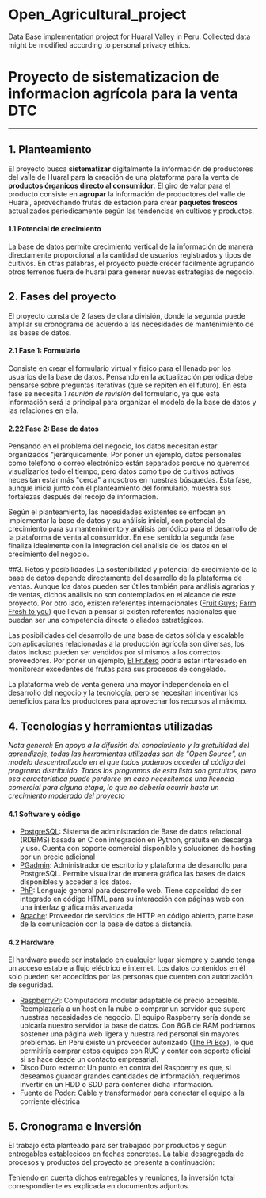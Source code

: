 # Open_Agricultural_project
Data Base implementation project for Huaral Valley in Peru. Collected data might be modified according to personal privacy ethics.

# Proyecto de sistematizacion de informacion agrícola para la venta DTC
---
## 1. Planteamiento
El proyecto busca **sistematizar** digitalmente la información de productores del valle de Huaral para la creación de una plataforma para la venta de **productos órganicos directo al consumidor**. El giro de valor para el producto consiste en **agrupar** la información de productores del valle de Huaral, aprovechando frutas de estación para crear **paquetes frescos** actualizados periodicamente según las tendencias en cultivos y productos.

#### 1.1 Potencial de crecimiento
La base de datos permite crecimiento vertical de la información de manera directamente proporcional a la cantidad de usuarios registrados y tipos de cultivos. En otras palabras, el proyecto puede crecer facilmente agrupando otros terrenos fuera de huaral para generar nuevas estrategias de negocio.

## 2. Fases del proyecto
El proyecto consta de 2 fases de clara división, donde la segunda puede ampliar su cronograma de acuerdo a las necesidades de mantenimiento de las bases de datos.

#### 2.1 Fase 1: Formulario
Consiste en crear el formulario virtual y físico para el llenado por los usuarios de la base de datos. Pensando en la actualización periódica debe pensarse sobre preguntas iterativas (que se repiten en el futuro). En esta fase se necesita *1 reunión de revisión* del formulario, ya que esta información será la principal para organizar el modelo de la base de datos y las relaciones en ella. 

#### 2.22 Fase 2: Base de datos
Pensando en el problema del negocio, los datos necesitan estar organizados "jerárquicamente. Por poner un ejemplo, datos personales como telefono o correo electrónico están separados porque no queremos visualizarlos todo el tiempo, pero datos como tipo de cultivos activos necesitan estar más "cerca" a nosotros en nuestras búsquedas. Esta fase, aunque inicia junto con el planteamiento del formulario, muestra sus fortalezas después del recojo de información.

Según el planteamiento, las necesidades existentes se enfocan en implementar la base de datos y su análisis inicial, con potencial de crecimiento para su mantenimiento y análisis periódico para el desarrollo de la plataforma de venta al consumidor. En ese sentido la segunda fase finaliza idealmente con la integración del análisis de los datos en el crecimiento del negocio.

##3. Retos y posibilidades
La sostenibilidad y potencial de crecimiento de la base de datos depende directamente del desarrollo de la plataforma de ventas. Aunque los datos pueden ser útiles también para análisis agrarios y de ventas, dichos análisis no son contemplados en el alcance de este proyecto. Por otro lado, existen referentes internacionales ([Fruit Guys](https://fruitguys.com/); [Farm Fresh to you](https://www.farmfreshtoyou.com/)) que llevan a pensar si existen referentes nacionales que puedan ser una competencia directa o aliados estratégicos.

Las posibilidades del desarrollo de una base de datos sólida y escalable con aplicaciones relacionadas a la producción agrícola son diversas, los datos incluso pueden ser vendidos por sí mismos a los correctos proveedores. Por poner un ejemplo, [El Frutero](https://www.elfrutero.pe/) podría estar interesado en monitorear excedentes de frutas para sus procesos de congelado. 

La plataforma web de venta genera una mayor independencia en el desarrollo del negocio y la tecnología, pero se necesitan incentivar los beneficios para los productores para aprovechar los recursos al máximo. 

## 4. Tecnologías y herramientas utilizadas
_Nota general: En apoyo a la difusión del conocimiento y la gratuitidad del aprendizaje, todas las herramientas utilizadas son de "Open Source", un modelo descentralizado en el que todos podemos acceder al código del programa distribuido. Todos los programas de esta lista son *gratuitos*, pero esa característica puede perderse en caso necesitemos una licencia comercial para alguna etapa, lo que no debería ocurrir hasta un crecimiento moderado del proyecto_

#### 4.1 Software y código
* [PostgreSQL](https://www.postgresql.org/): Sistema de administración de Base de datos relacional (RDBMS) basada en C con integración en Python, gratuita en descarga y uso. Cuenta con soporte comercial disponible y soluciones de hosting por un precio adicional
* [PGadmin](https://www.pgadmin.org/): Administrador de escritorio y plataforma de desarrollo para PostgreSQL. Permite visualizar de manera gráfica las bases de datos disponibles y acceder a los datos.
* [PhP](https://www.php.net/): Lenguaje general para desarrollo web. Tiene capacidad de ser integrado en código HTML para su interacción con páginas web con una interfaz gráfica más avanzada
* [Apache](https://httpd.apache.org/): Proveedor de servicios de HTTP en código abierto, parte base de la comunicación con la base de datos a distancia.

#### 4.2 Hardware
El hardware puede ser instalado en cualquier lugar siempre y cuando tenga un acceso estable a flujo eléctrico e internet. Los datos contenidos en él solo pueden ser accedidos por las personas que cuenten con autorización de seguridad.
* [RaspberryPi](https://www.raspberrypi.com/): Computadora modular adaptable de precio accesible. Reemplazaría a un host en la nube o comprar un servidor que supere nuestras necesidades de negocio. El equipo Raspberry sería donde se ubicaría nuestro servidor la base de datos. Con 8GB de RAM podríamos sostener una página web ligera y nuestra red personal sin mayores problemas. En Perú existe un proveedor autorizado ([The Pi Box](https://thepibox.pe/)), lo que permitiría comprar estos equipos con RUC y contar con soporte oficial si se hace desde un contacto empresarial.
* Disco Duro externo: Un punto en contra del Raspberry es que, si deseamos guardar grandes cantidades de información, requerimos invertir en un HDD o SDD para contener dicha información.
* Fuente de Poder: Cable y transformador para conectar el equipo a la corriente eléctrica

## 5. Cronograma e Inversión
El trabajo está planteado para ser trabajado por productos y según entregables establecidos en fechas concretas. La tabla desagregada de procesos y productos del proyecto se presenta a continuación:

Teniendo en cuenta dichos entregables y reuniones, la inversión total correspondiente es explicada en documentos adjuntos.
